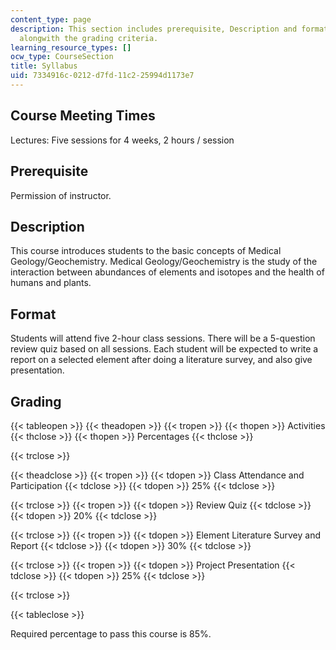 ```yaml
---
content_type: page
description: This section includes prerequisite, Description and format of the course
  alongwith the grading criteria.
learning_resource_types: []
ocw_type: CourseSection
title: Syllabus
uid: 7334916c-0212-d7fd-11c2-25994d1173e7
---
```


Course Meeting Times
--------------------

Lectures: Five sessions for 4 weeks, 2 hours / session

Prerequisite
------------

Permission of instructor.

Description
-----------

This course introduces students to the basic concepts of Medical Geology/Geochemistry. Medical Geology/Geochemistry is the study of the interaction between abundances of elements and isotopes and the health of humans and plants.

Format
------

Students will attend five 2-hour class sessions. There will be a 5-question review quiz based on all sessions. Each student will be expected to write a report on a selected element after doing a literature survey, and also give presentation.

Grading
-------

{{< tableopen >}}
{{< theadopen >}}
{{< tropen >}}
{{< thopen >}}
Activities
{{< thclose >}}
{{< thopen >}}
Percentages
{{< thclose >}}

{{< trclose >}}

{{< theadclose >}}
{{< tropen >}}
{{< tdopen >}}
Class Attendance and Participation
{{< tdclose >}}
{{< tdopen >}}
25%
{{< tdclose >}}

{{< trclose >}}
{{< tropen >}}
{{< tdopen >}}
Review Quiz
{{< tdclose >}}
{{< tdopen >}}
20%
{{< tdclose >}}

{{< trclose >}}
{{< tropen >}}
{{< tdopen >}}
Element Literature Survey and Report
{{< tdclose >}}
{{< tdopen >}}
30%
{{< tdclose >}}

{{< trclose >}}
{{< tropen >}}
{{< tdopen >}}
Project Presentation
{{< tdclose >}}
{{< tdopen >}}
25%
{{< tdclose >}}

{{< trclose >}}

{{< tableclose >}}

Required percentage to pass this course is 85%.